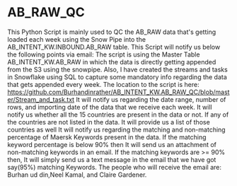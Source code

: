 # AB_RAW_QC
This Python Script is mainly used to QC the AB_RAW data that's getting loaded each week using the Snow Pipe into the AB_INTENT_KW.INBOUND.AB_RAW table.
This Script will notify us below the following points via email:
The script is using the Master Table AB_INTENT_KW.AB_RAW in which the data is directly getting appended from the S3 using the snowpipe.
Also, I have created the streams and tasks in Snowflake using SQL to capture some mandatory info regarding the data that gets appended every week. The location to the script is here: https://github.com/Burhandinrather/AB_INTENT_KW.AB_RAW_QC/blob/master/Stream_and_task.txt
It will notify us regarding the date range, number of rows, and importing date of the data that we receive each week.
It will notify us whether all the 15 countries are present in the data or not. If any of the countries are not listed in the data. It will provide us a list of those countries as well
It will notify us regarding the matching and non-matching percentage of Maersk Keywords present in the data. If the matching keyword percentage is below 90% then It will send us an attachment of non-matching keywords in an email.
If the matching keywords are >= 90% then, It will simply send us a text message in the email that we have got say(95%) matching Keywords.
The people who will receive the email are: Burhan ud din,Neel Kamal, and Claire Gardener.
